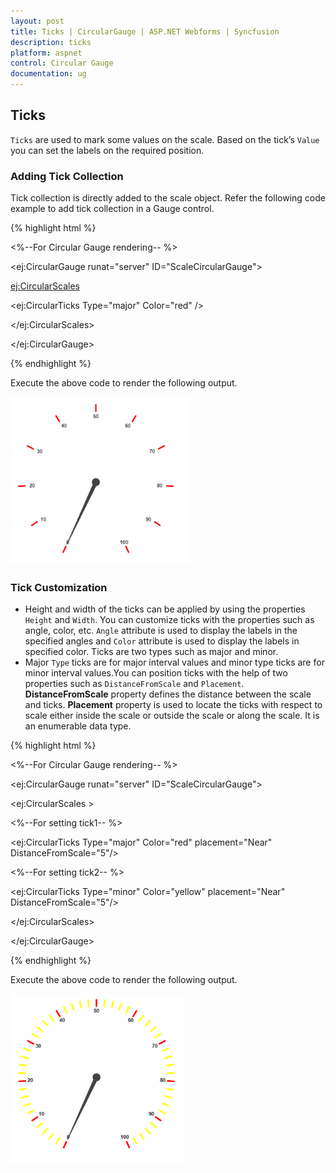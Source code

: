 ```yaml
---
layout: post
title: Ticks | CircularGauge | ASP.NET Webforms | Syncfusion
description: ticks
platform: aspnet
control: Circular Gauge
documentation: ug
---
```


## Ticks

`Ticks` are used to mark some values on the scale. Based on the tick’s `Value` you can set the labels on the required position.

### Adding Tick Collection 

Tick collection is directly added to the scale object. Refer the following code example to add tick collection in a Gauge control.


{% highlight html %}


<%--For Circular Gauge rendering-- %>

<ej:CircularGauge runat="server" ID="ScaleCircularGauge">

<Scales>

<ej:CircularScales>

<TickCollection>

<ej:CircularTicks Type="major" Color="red" />

</TickCollection>

</ej:CircularScales>

</Scales>

</ej:CircularGauge>

{% endhighlight %}

Execute the above code to render the following output.

 ![C:/Users/karthigeyan/Desktop/sa.png](Ticks_images/Ticks_img1.png)





### Tick Customization

* Height and width of the ticks can be applied by using the properties `Height` and `Width`. You can customize ticks with the properties such as angle, color, etc. `Angle` attribute is used to display the labels in the specified angles and `Color` attribute is used to display the labels in specified color. Ticks are two types such as major and minor.
* Major `Type` ticks are for major interval values and minor type ticks are for minor interval values.You can position ticks with the help of two properties such as `DistanceFromScale` and `Placement`. **DistanceFromScale** property defines the distance between the scale and ticks. **Placement** property is used to locate the ticks with respect to scale either inside the scale or outside the scale or along the scale. It is an enumerable data type.


{% highlight html %}


<%--For Circular Gauge rendering-- %>

<ej:CircularGauge runat="server" ID="ScaleCircularGauge">

<Scales>

<ej:CircularScales >

<TickCollection>

<%--For setting tick1-- %>

<ej:CircularTicks Type="major" Color="red" placement="Near"  DistanceFromScale="5"/>

<%--For setting tick2-- %>

<ej:CircularTicks Type="minor" Color="yellow" placement="Near" DistanceFromScale="5"/>

</TickCollection>

</ej:CircularScales>

</Scales>

</ej:CircularGauge>

{% endhighlight %}

Execute the above code to render the following output.

![](Ticks_images/Ticks_img2.png)





